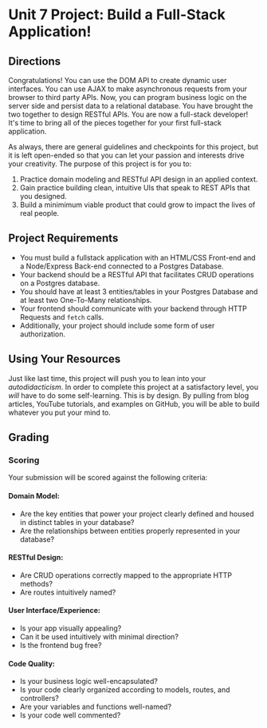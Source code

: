 # Unit 7 Project: Build a Full-Stack Application!

## Directions
Congratulations! You can use the DOM API to create dynamic user interfaces. You can use AJAX to make asynchronous requests from your browser to third party APIs. Now, you can program business logic on the server side and persist data to a relational database. You have brought the two together to design RESTful APIs. You are now a full-stack developer! It's time to bring all of the pieces together for your first full-stack application.

As always, there are general guidelines and checkpoints for this project, but it is left open-ended so that you can let your passion and interests drive your creativity. The purpose of this project is for you to:
  1. Practice domain modeling and RESTful API design in an applied context.
  2. Gain practice building clean, intuitive UIs that speak to REST APIs that you designed.
  3. Build a minimimum viable product that could grow to impact the lives of real people.

## Project Requirements
* You must build a fullstack application with an HTML/CSS Front-end and a Node/Express Back-end connected to a Postgres Database. 
* Your backend should be a RESTful API that facilitates CRUD operations on a Postgres database. 
* You should have at least 3 entities/tables in your Postgres Database and at least two One-To-Many relationships. 
* Your frontend should communicate with your backend through HTTP Requests and `fetch` calls. 
* Additionally, your project should include some form of user authorization.

## Using Your Resources
Just like last time, this project will push you to lean into your _autodidacticism_. In order to complete this project at a satisfactory level, you _will_ have to do some self-learning. This is by design. By pulling from blog articles, YouTube tutorials, and examples on GitHub, you will be able to build whatever you put your mind to.

## Grading
### Scoring
Your submission will be scored against the following criteria:

#### Domain Model:
* Are the key entities that power your project clearly defined and housed in distinct tables in your database?
* Are the relationships between entities properly represented in your database?

#### RESTful Design:
* Are CRUD operations correctly mapped to the appropriate HTTP methods?
* Are routes intuitively named?

#### User Interface/Experience:
* Is your app visually appealing?
* Can it be used intuitively with minimal direction?
* Is the frontend bug free?

#### Code Quality:
* Is your business logic well-encapsulated?
* Is your code clearly organized according to models, routes, and controllers?
* Are your variables and functions well-named?
* Is your code well commented?
